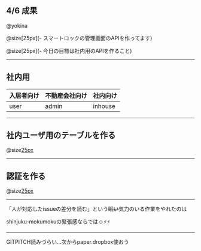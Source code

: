 ## 4/6 成果

@yokina

@size[25px](- スマートロックの管理画面のAPIを作ってます)

@size[25px](- 今日の目標は社内用のAPIを作ること)

---

## 社内用

|入居者向け  |不動産会社向け  |社内向け  |
|---|---|---|
|user|admin |inhouse  |

---

## 社内ユーザ用のテーブルを作る

@size[25px](inhouseテーブルのschemaを書き、ridgepoleでapply)

---

## 認証を作る

@size[25px](- )

---

「人が対応したissueの差分を読む」という~~眠い~~気力のいる作業をやれたのは

shinjuku-mokumokuの緊張感ならでは☺️⚡️⚡️


---

GITPITCH読みづらい…次からpaper.dropbox使おう